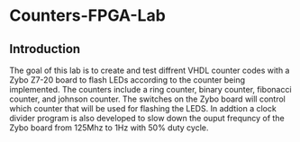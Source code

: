 # Counters-FPGA-Lab

## Introduction
The goal of this lab is to create and test diffrent VHDL counter codes with a Zybo Z7-20 board to flash LEDs according to the counter being implemented. The counters include a ring counter, binary counter, fibonacci counter, and johnson counter. The switches on the Zybo board will control which counter that will be used for flashing the LEDS. In addtion a clock divider program is also developed to slow down the ouput frequncy of the Zybo board from 125Mhz to 1Hz with 50% duty cycle.  